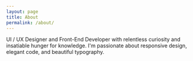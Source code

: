 ```yaml
---
layout: page
title: About
permalink: /about/
---
```


UI / UX Designer and Front-End Developer with relentless curiosity and insatiable hunger for knowledge. I'm passionate about responsive design, elegant code, and beautiful typography.